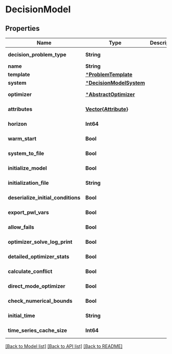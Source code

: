 # DecisionModel


## Properties
Name | Type | Description | Notes
------------ | ------------- | ------------- | -------------
**decision_problem_type** | **String** |  | [optional] [default to "GenericOpProblem"]
**name** | **String** |  | [default to nothing]
**template** | [***ProblemTemplate**](ProblemTemplate.md) |  | [default to nothing]
**system** | [***DecisionModelSystem**](DecisionModelSystem.md) |  | [default to nothing]
**optimizer** | [***AbstractOptimizer**](AbstractOptimizer.md) |  | [optional] [default to nothing]
**attributes** | [**Vector{Attribute}**](Attribute.md) |  | [optional] [default to nothing]
**horizon** | **Int64** |  | [optional] [default to nothing]
**warm_start** | **Bool** |  | [optional] [default to nothing]
**system_to_file** | **Bool** |  | [optional] [default to nothing]
**initialize_model** | **Bool** |  | [optional] [default to nothing]
**initialization_file** | **String** |  | [optional] [default to nothing]
**deserialize_initial_conditions** | **Bool** |  | [optional] [default to nothing]
**export_pwl_vars** | **Bool** |  | [optional] [default to nothing]
**allow_fails** | **Bool** |  | [optional] [default to nothing]
**optimizer_solve_log_print** | **Bool** |  | [optional] [default to nothing]
**detailed_optimizer_stats** | **Bool** |  | [optional] [default to nothing]
**calculate_conflict** | **Bool** |  | [optional] [default to nothing]
**direct_mode_optimizer** | **Bool** |  | [optional] [default to nothing]
**check_numerical_bounds** | **Bool** |  | [optional] [default to nothing]
**initial_time** | **String** |  | [optional] [default to nothing]
**time_series_cache_size** | **Int64** |  | [optional] [default to nothing]


[[Back to Model list]](../README.md#models) [[Back to API list]](../README.md#api-endpoints) [[Back to README]](../README.md)


